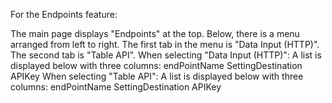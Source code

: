 For the Endpoints feature:

The main page displays "Endpoints" at the top.
Below, there is a menu arranged from left to right.
The first tab in the menu is "Data Input (HTTP)".
The second tab is "Table API".
When selecting "Data Input (HTTP)":
A list is displayed below with three columns:
endPointName
SettingDestination
APIKey
When selecting "Table API":
A list is displayed below with three columns:
endPointName
SettingDestination
APIKey